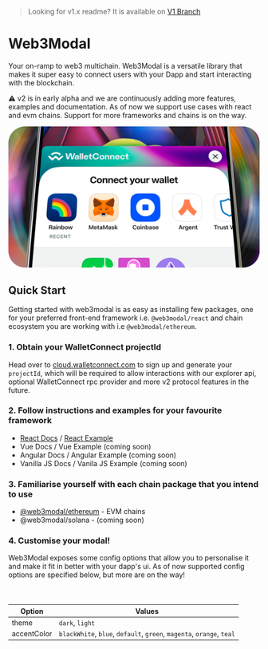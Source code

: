 > Looking for v1.x readme? It is available on [V1 Branch](https://github.com/WalletConnect/web3modal/tree/V1)

# Web3Modal

Your on-ramp to web3 multichain. Web3Modal is a versatile library that makes it super easy to connect users with your Dapp and start interacting with the blockchain.

⚠️ v2 is in early alpha and we are continuously adding more features, examples and documentation. As of now we support use cases with react and evm chains. Support for more frameworks and chains is on the way.

<p align="center">
  <img src="./.github/assets/header.png" alt="" border="0">
</p>

## Quick Start

Getting started with web3modal is as easy as installing few packages, one for your preferred front-end framework i.e. `@web3modal/react` and chain ecosystem you are working with i.e `@web3modal/ethereum`.

### 1. Obtain your WalletConnect projectId

Head over to [cloud.walletconnect.com](https://cloud.walletconnect.com/) to sign up and generate your `projectId`, which will be required to allow interactions with our explorer api, optional WalletConnect rpc provider and more v2 protocol features in the future.

### 2. Follow instructions and examples for your favourite framework

- [React Docs](./packages/react/) / [React Example](./examples/react/)
- Vue Docs / Vue Example (coming soon)
- Angular Docs / Angular Example (coming soon)
- Vanilla JS Docs / Vanila JS Example (coming soon)

### 3. Familiarise yourself with each chain package that you intend to use

- [@web3modal/ethereum](./chains/ethereum/) - EVM chains
- @web3modal/solana - (coming soon)

### 4. Customise your modal!

Web3Modal exposes some config options that allow you to personalise it and make it fit in better with your dapp's ui. As of now supported config options are specified below, but more are on the way!

<p align="center" style="margin-top: 20px">
  <img src="./.github/assets/custom.png" alt="" border="0">
</p>

| Option      | Values                                                                |
| ----------- | --------------------------------------------------------------------- |
| theme       | `dark`, `light`                                                       |
| accentColor | `blackWhite`, `blue`, `default`, `green`, `magenta`, `orange`, `teal` |
